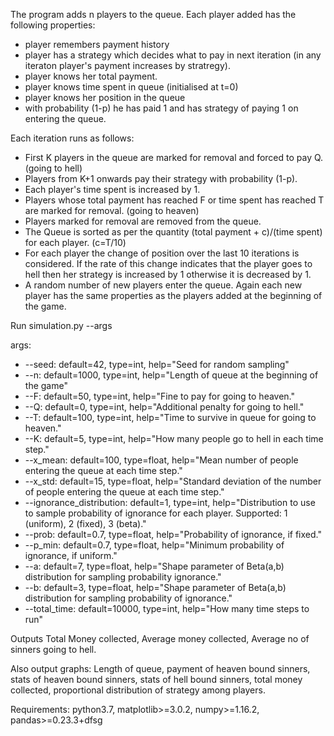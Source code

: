 
The program adds n players to the queue. Each player added has the following properties:
+ player remembers payment history
+ player has a strategy which decides what to pay in next iteration (in any iteraton player's payment increases by stratregy).
+ player knows her total payment.
+ player knows time spent in queue (initialised at t=0)
+ player knows her position in the queue
+ with probability (1-p) he has paid 1 and has strategy of paying 1 on entering the queue.

Each iteration runs as follows:
+ First K players in the queue are marked for removal and forced to pay Q. (going to hell)
+ Players from K+1 onwards pay their strategy with probability (1-p).
+ Each player's time spent is increased by 1.
+ Players whose total payment has reached F or time spent has reached T are marked for removal. (going to heaven)
+ Players marked for removal are removed from the queue.
+ The Queue is sorted as per the quantity (total payment + c)/(time spent) for each player. (c=T/10)
+ For each player the change of position over the last 10 iterations is considered. If the rate of this change indicates that the player goes to hell then her strategy is increased by 1 otherwise it is decreased by 1.
+ A random number of new players enter the queue. Again each new player has the same properties as the players added at the beginning of the game.


Run simulation.py --args

args:

+ --seed:  default=42, type=int, help="Seed for random sampling"
+ --n:  default=1000, type=int, help="Length of queue at the beginning of the game"
+ --F:  default=50, type=int, help="Fine to pay for going to heaven."
+ --Q:  default=0, type=int, help="Additional penalty for going to hell."
+ --T:  default=100, type=int, help="Time to survive in queue for going to heaven."
+ --K:  default=5, type=int, help="How many people go to hell in each time step."
+ --x_mean:  default=100, type=float, help="Mean number of people entering the queue at each time step."
+ --x_std:  default=15, type=float, help="Standard deviation of the number of people entering the queue at each time step."
+ --ignorance_distribution:  default=1, type=int, help="Distribution to use to sample probability of ignorance for each player. Supported: 1 (uniform), 2 (fixed), 3 (beta)."
+ --prob:  default=0.7, type=float, help="Probability of ignorance, if fixed."
+ --p_min:  default=0.7, type=float, help="Minimum probability of ignorance, if uniform."
+ --a:  default=7, type=float, help="Shape parameter of Beta(a,b) distribution for sampling probability ignorance."
+ --b:  default=3, type=float, help="Shape parameter of Beta(a,b) distribution for sampling probability of ignorance."
+ --total_time:  default=10000, type=int, help="How many time steps to run"

Outputs Total Money collected, Average money collected, Average no of sinners going to hell.

Also output graphs: Length of queue, payment of heaven bound sinners, stats of heaven bound sinners, stats of hell bound sinners, total money collected, proportional distribution of strategy among players.


Requirements: python3.7, matplotlib>=3.0.2, numpy>=1.16.2, pandas>=0.23.3+dfsg
